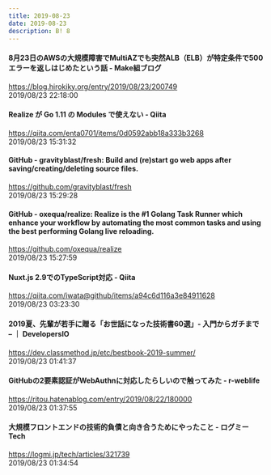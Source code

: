 ```yaml
---
title: 2019-08-23
date: 2019-08-23
description: B! 8
---
```


#### 8月23日のAWSの大規模障害でMultiAZでも突然ALB（ELB）が特定条件で500エラーを返しはじめたという話 - Make組ブログ
https://blog.hirokiky.org/entry/2019/08/23/200749<br>
2019/08/23 22:18:00<br>


#### Realize が Go 1.11 の Modules で使えない - Qiita
https://qiita.com/enta0701/items/0d0592abb18a333b3268<br>
2019/08/23 15:31:32<br>


#### GitHub - gravityblast/fresh: Build and (re)start go web apps after saving/creating/deleting source files.
https://github.com/gravityblast/fresh<br>
2019/08/23 15:29:28<br>


#### GitHub - oxequa/realize: Realize is the #1 Golang Task Runner which enhance your workflow by automating the most common tasks and using the best performing Golang live reloading.
https://github.com/oxequa/realize<br>
2019/08/23 15:27:59<br>


#### Nuxt.js 2.9でのTypeScript対応 - Qiita
https://qiita.com/iwata@github/items/a94c6d116a3e84911628<br>
2019/08/23 03:23:30<br>


#### 2019夏、先輩が若手に贈る「お世話になった技術書60選」- 入門からガチまで – ｜ DevelopersIO
https://dev.classmethod.jp/etc/bestbook-2019-summer/<br>
2019/08/23 01:41:37<br>


#### GitHubの2要素認証がWebAuthnに対応したらしいので触ってみた - r-weblife
https://ritou.hatenablog.com/entry/2019/08/22/180000<br>
2019/08/23 01:37:55<br>


####     大規模フロントエンドの技術的負債と向き合うためにやったこと - ログミーTech
https://logmi.jp/tech/articles/321739<br>
2019/08/23 01:34:54<br>



